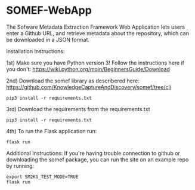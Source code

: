 # SOMEF-WebApp

The Sofware Metadata Extraction Framework Web Application lets users enter a Github URL, and retrieve metadata about the repository, which can be downloaded in a JSON format.

Installation Instructions:

1st) 
  Make sure you have Python version 3!
  Follow the instructions here if you don't: https://wiki.python.org/moin/BeginnersGuide/Download
  
2nd) 
  Download the somef library as describered here: https://github.com/KnowledgeCaptureAndDiscovery/somef/tree/cli
  ```
  pip3 install -r requirements.txt
  ```
3rd)
  Download the requirements from the requirements.txt
  ```
  pip3 install -r requirements.txt
  ```
4th)
  To run the Flask application run:
  ```
  flask run
  ```
Additional Instructions:
  If you're having trouble connection to github or downloading the somef package, you can run the site on an example repo by running: 
  ```
  export SM2KG_TEST_MODE=TRUE
  flask run
  ```
  

